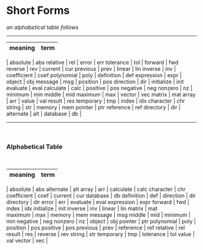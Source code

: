 # Short Forms

_an alphabetical table follows_

-----

meaning|term
-----|-------
|
absolute | abs 
relative | rel 
|
error | err 
tolerance | tol 
| 
forward | fwd 
reverse | rev 
|
current | cur
previous | prev 
|
linear | lin
inverse | inv
|
coefficient | coef
polynomial | poly
|
definition | def
expression | expr
|
object | obj
message | msg
|
position | pos
direction | dir
|
initialize | init
evaluate | eval
calculate | calc
|
positive | pos
negative | neg
nonzero | nz 
|
minimum | min
middle | mid
maximum | max 
|
vector | vec
matrix | mat 
array | arr 
| 
value | val 
result | res
temporary | tmp
|
index | idx
character | chr
string | str
|
memory | mem
pointer | ptr
reference | ref 
directory | dir
|
alternate | alt
|
database | db
|

-----
&nbsp; &nbsp; 
### Alphabetical Table
&nbsp; &nbsp; 

meaning| term
-----|-------
|
absolute | abs 
alternate | alt
array | arr
|
calculate | calc
character | chr
coefficient | coef
|
current | cur
database | db
definition | def
|
direction | dir
directory | dir
error | err
|
evaluate | eval
expression | expr
forward | fwd
|
index | idx
initialize | init
inverse | inv
|
linear | lin
matrix | mat  
maximum | max
|
memory | mem
message | msg
middle | mid
|
minimum | min
negative | neg
nonzero | nz
|
object | obj
pointer | ptr
polynomial | poly
|
position | pos
positive | pos 
previous | prev
|
reference | ref
relative | rel  
result | res
|
reverse | rev
string | str 
temporary | tmp
|
tolerance | tol
value | val
vector | vec
|
